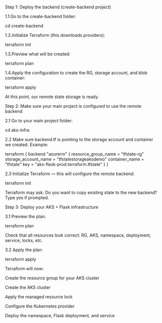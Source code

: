 Step 1: Deploy the backend (create-backend project)

1.1.Go to the create-backend folder:

cd create-backend

1.2.Initialize Terraform (this downloads providers):

terraform init

1.3.Preview what will be created:

terraform plan

1.4.Apply the configuration to create the RG, storage account, and blob container:

terraform apply

At this point, our remote state storage is ready.

Step 2: Make sure your main project is configured to use the remote backend

2.1 Go to your main project folder:

cd aks-infra

2.2 Make sure backend.tf is pointing to the storage account and container we created. Example:

terraform {
  backend "azurerm" {
    resource_group_name   = "tfstate-rg"
    storage_account_name  = "tfstatestorageaksdemo"
    container_name        = "tfstate"
    key                   = "aks-flask-prod.terraform.tfstate"
  }
}

2.3 Initialize Terraform — this will configure the remote backend:

terraform init

Terraform may ask: Do you want to copy existing state to the new backend?
Type yes if prompted.

Step 3: Deploy your AKS + Flask infrastructure

3.1 Preview the plan:

terraform plan

Check that all resources look correct: RG, AKS, namespace, deployment, service, locks, etc.

3.2 Apply the plan:

terraform apply

Terraform will now:

Create the resource group for your AKS cluster

Create the AKS cluster

Apply the managed resource lock

Configure the Kubernetes provider

Deploy the namespace, Flask deployment, and service